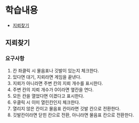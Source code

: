 # 학습내용

- [지뢰찾기](#지뢰찾기)

## 지뢰찾기

### 요구사항

1. 칸 좌클릭 시 물음표나 깃발이 있는지 체크한다.
2. 있다면 대기, 지뢰라면 게임을 끝낸다.
3. 지뢰가 아니라면 주변 칸의 지뢰 개수를 표시한다.
4. 주변 칸의 지뢰 개수가 0이라면 옆칸을 연다.
5. 모든 칸을 열었다면 이겼다고 표시한다.
6. 우클릭 시 이미 열린칸인지 체크한다.
7. 열리지 않은 칸이고 물음표 칸이라면 깃발 칸으로 전환한다.
8. 깃발칸이라면 닫힌 칸으로 전환, 아니라면 물음표 칸으로 전환한다.